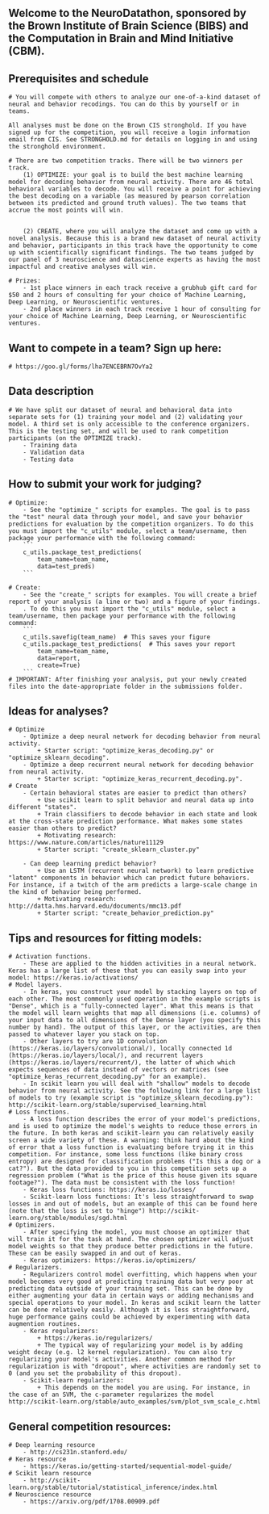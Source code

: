 ## Welcome to the NeuroDatathon, sponsored by the Brown Institute of Brain Science (BIBS) and the Computation in Brain and Mind Initiative (CBM).

## Prerequisites and schedule
    # You will compete with others to analyze our one-of-a-kind dataset of neural and behavior recodings. You can do this by yourself or in teams.

    All analyses must be done on the Brown CIS stronghold. If you have signed up for the competition, you will receive a login information email from CIS. See STRONGHOLD.md for details on logging in and using the stronghold environment.

    # There are two competition tracks. There will be two winners per track.
        (1) OPTIMIZE: your goal is to build the best machine learning model for decoding behavior from neural activity. There are 46 total behavioral variables to decode. You will receive a point for achieving the best decoding on a variable (as measured by pearson correlation between its predicted and ground truth values). The two teams that accrue the most points will win. 


        (2) CREATE, where you will analyze the dataset and come up with a novel analysis. Because this is a brand new dataset of neural activity and behavior, participants in this track have the opportunity to come up with scientifically significant findings. The two teams judged by our panel of 3 neuroscience and datascience experts as having the most impactful and creative analyses will win.

    # Prizes:
        - 1st place winners in each track receive a grubhub gift card for $50 and 2 hours of consulting for your choice of Machine Learning, Deep Learning, or Neuroscientific ventures.
        - 2nd place winners in each track receive 1 hour of consulting for your choice of Machine Learning, Deep Learning, or Neuroscientific ventures.

## Want to compete in a team? Sign up here:
    # https://goo.gl/forms/lha7ENCEBRN7OvYa2

## Data description
    # We have split our dataset of neural and behavioral data into separate sets for (1) training your model and (2) validating your model. A third set is only accessible to the conference organizers. This is the testing set, and will be used to rank competition participants (on the OPTIMIZE track).
        - Training data
        - Validation data
        - Testing data

##  How to submit your work for judging?
    # Optimize:
        - See the "optimize_" scripts for examples. The goal is to pass the "test" neural data through your model, and save your behavior predictions for evaluation by the competition organizers. To do this you must import the "c_utils" module, select a team/username, then package your performance with the following command:
        ```
        c_utils.package_test_predictions(
            team_name=team_name,
            data=test_preds)
        ```

    # Create:
        - See the "create_" scripts for examples. You will create a brief report of your analysis (a line or two) and a figure of your findings. 
        . To do this you must import the "c_utils" module, select a team/username, then package your performance with the following command:
        ```
        c_utils.savefig(team_name)  # This saves your figure
        c_utils.package_test_predictions(  # This saves your report
            team_name=team_name,
            data=report,
            create=True)
        ```
    # IMPORTANT: After finishing your analysis, put your newly created files into the date-appropriate folder in the submissions folder.

##  Ideas for analyses?
    # Optimize
        - Optimize a deep neural network for decoding behavior from neural activity.
            + Starter script: "optimize_keras_decoding.py" or "optimize_sklearn_decoding".
        - Optimize a deep recurrent neural network for decoding behavior from neural activity.
            + Starter script: "optimize_keras_recurrent_decoding.py".
    # Create
        - Certain behavioral states are easier to predict than others? 
            + Use scikit learn to split behavior and neural data up into different "states".
            + Train classifiers to decode behavior in each state and look at the cross-state prediction performance. What makes some states easier than others to predict?
            + Motivating research: https://www.nature.com/articles/nature11129
            + Starter script: "create_sklearn_cluster.py"

        - Can deep learning predict behavior?
            + Use an LSTM (recurrent neural network) to learn predictive "latent" components in behavior which can predict future behaviors. For instance, if a twitch of the arm predicts a large-scale change in the kind of behavior being performed. 
            + Motivating research: http://datta.hms.harvard.edu/documents/mmc13.pdf
            + Starter script: "create_behavior_prediction.py"

##  Tips and resources for fitting models:
    # Activation functions.
        - These are applied to the hidden activities in a neural network. Keras has a large list of these that you can easily swap into your model: https://keras.io/activations/
    # Model layers.
        - In keras, you construct your model by stacking layers on top of each other. The most commonly used operation in the example scripts is "Dense", which is a "fully-connected layer". What this means is that the model will learn weights that map all dimensions (i.e. columns) of your input data to all dimensions of the Dense layer (you specify this number by hand). The output of this layer, or the activities, are then passed to whatever layer you stack on top.
        - Other layers to try are 1D convolution (https://keras.io/layers/convolutional/), locally connected 1d (https://keras.io/layers/local/), and recurrent layers (https://keras.io/layers/recurrent/), the latter of which which expects sequences of data instead of vectors or matrices (see "optimize_keras_recurrent_decoding.py" for an example).
        - In scikit learn you will deal with "shallow" models to decode behavior from neural activity. See the following link for a large list of models to try (example script is "optimize_sklearn_decoding.py"): http://scikit-learn.org/stable/supervised_learning.html
    # Loss functions.
        - A loss function describes the error of your model's predictions, and is used to optimize the model's weights to reduce those errors in the future. In both keras and scikit-learn you can relatively easily screen a wide variety of these. A warning: think hard about the kind of error that a loss function is evaluating before trying it in this competition. For instance, some loss functions (like binary cross entropy) are designed for classification problems ("Is this a dog or a cat?"). But the data provided to you in this competition sets up a regression problem ("What is the price of this house given its square footage?"). The data must be consistent with the loss function!
        - Keras loss functions: https://keras.io/losses/
        - Scikit-learn loss functions: It's less straightforward to swap losses in and out of models, but an example of this can be found here (note that the loss is set to "hinge") http://scikit-learn.org/stable/modules/sgd.html
    # Optimizers.
        - After specifying the model, you must choose an optimizer that will train it for the task at hand. The chosen optimizer will adjust model weights so that they produce better predictions in the future. These can be easily swapped in and out of keras.
        - Keras optimizers: https://keras.io/optimizers/
    # Regularizers.
        - Regularizers control model overfitting, which happens when your model becomes very good at predicting training data but very poor at predicting data outside of your training set. This can be done by either augmenting your data in certain ways or adding mechanisms and special operations to your model. In keras and scikit learn the latter can be done relatively easily. Although it is less straightforward, huge performance gains could be achieved by experimenting with data augmention routines.
        - Keras regularizers:
            + https://keras.io/regularizers/
            + The typical way of regularizing your model is by adding weight decay (e.g. l2 kernel regularization). You can also try regularizing your model's activities. Another common method for regularization is with "dropout", where activities are randomly set to 0 (and you set the probability of this dropout).
        - Scikit-learn regularizers:
            + This depends on the model you are using. For instance, in the case of an SVM, the c-parameter regularizes the model http://scikit-learn.org/stable/auto_examples/svm/plot_svm_scale_c.html

## General competition resources:

    # Deep learning resource
        - http://cs231n.stanford.edu/
    # Keras resource
        - https://keras.io/getting-started/sequential-model-guide/
    # Scikit learn resource
        - http://scikit-learn.org/stable/tutorial/statistical_inference/index.html
    # Neuroscience resource
        - https://arxiv.org/pdf/1708.00909.pdf

